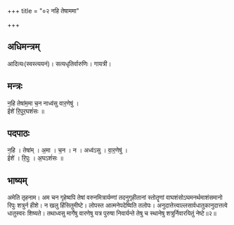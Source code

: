 +++
title = "०२ नहि तेषाममा"

+++
## अधिमन्त्रम्
आदित्यः(स्वस्त्ययनं)। सत्यधृतिर्वारुणिः। गायत्री।

## मन्त्रः
न॒हि तेषा॑म॒मा च॒न नाध्व॑सु वार॒णेषु॑ ।  
ईशे॑ रि॒पुर॒घशं॑सः ॥

## पदपाठः
न॒हि । तेषा॑म् । अ॒मा । च॒न । न । अध्व॑ऽसु । वा॒र॒णेषु॑ ।  
ईशे॑ । रि॒पुः । अ॒घऽशं॑सः ॥

## भाष्यम्
अमेति तृहनाम। अम चन गृहेष्वपि तेषां वरुनमित्रार्यम्णां तदनुगृहीतानां स्तोतॄणां वाघशंसोऽघमनर्थमाशंसमानो रिपुः शत्रुर्न हीशे। न खलु हिंसितुमीष्टे। लोपस्त आत्मनेपदेष्विति तलोपः। अनुदात्तेत्त्वाल्लसार्वधातुकानुदात्तत्वे धातुस्वरः शिष्यते। तथाध्वसु मार्गेषु वारणेषु यत्र पुरुषा निवार्यन्ते तेषु च स्थानेषु शत्रुर्निवारयितुं नेष्टे॥२॥